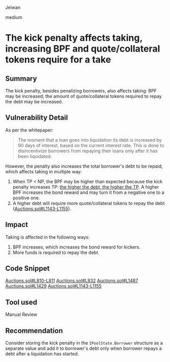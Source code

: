 Jeiwan

medium

# The kick penalty affects taking, increasing BPF and quote/collateral tokens require for a take

## Summary
The kick penalty, besides penalizing borrowers, also affects taking: BPF may be increased; the amount of quote/collateral tokens required to repay the debt may be increased.
## Vulnerability Detail
As per the whitepaper:
> The moment that a loan goes into liquidation its debt is increased by 90 days of interest, based on the current interest rate. This is done to disincentivize borrowers from repaying their loans only after it has been liquidated.

However, the penalty also increases the total borrower's debt to be repaid, which affects taking in multiple way:
1. When TP < NP, the BPF may be higher than expected because the kick penalty increases TP: [the higher the debt, the higher the TP](https://github.com/sherlock-audit/2023-01-ajna/blob/main/contracts/src/libraries/external/Auctions.sol#L1429). A higher BPF increases the bond reward and may turn it from a negative one to a positive one.
1. A higher debt will require more quote/collateral tokens to repay the debt ([Auctions.sol#L1143-L1155](https://github.com/sherlock-audit/2023-01-ajna/blob/main/contracts/src/libraries/external/Auctions.sol#L1143-L1155)).
## Impact
Taking is affected in the following ways:
1. BPF increases, which increases the bond reward for kickers.
1. More funds is required to repay the debt.
## Code Snippet
[Auctions.sol#L810-L811](https://github.com/sherlock-audit/2023-01-ajna/blob/main/contracts/src/libraries/external/Auctions.sol#L810-L811)
[Auctions.sol#L832](https://github.com/sherlock-audit/2023-01-ajna/blob/main/contracts/src/libraries/external/Auctions.sol#L832)
[Auctions.sol#L1487](https://github.com/sherlock-audit/2023-01-ajna/blob/main/contracts/src/libraries/external/Auctions.sol#L1487)
[Auctions.sol#L1429](https://github.com/sherlock-audit/2023-01-ajna/blob/main/contracts/src/libraries/external/Auctions.sol#L1429)
[Auctions.sol#L1143-L1155](https://github.com/sherlock-audit/2023-01-ajna/blob/main/contracts/src/libraries/external/Auctions.sol#L1143-L1155)
## Tool used
Manual Review
## Recommendation
Consider storing the kick penalty in the `IPoolState.Borrower` structure as a separate value and add it to borrower's debt only when borrower repays a debt after a liquidation has started.